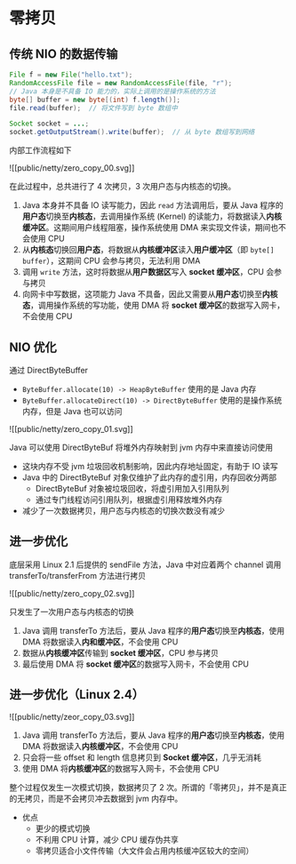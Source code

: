 # 零拷贝

## 传统 NIO 的数据传输

```java
File f = new File("hello.txt");
RandomAccessFile file = new RandomAccessFile(file, "r");
// Java 本身是不具备 IO 能力的，实际上调用的是操作系统的方法
byte[] buffer = new byte[(int) f.length()];
file.read(buffer);  // 将文件写到 byte 数组中

Socket socket = ...;
socket.getOutputStream().write(buffer);  // 从 byte 数组写到网络
```
内部工作流程如下

![[public/netty/zero_copy_00.svg]]

在此过程中，总共进行了 4 次拷贝，3 次用户态与内核态的切换。

1. Java 本身并不具备 IO 读写能力，因此 `read` 方法调用后，要从 Java 程序的**用户态**切换至**内核态**，去调用操作系统 (Kernel) 的读能力，将数据读入**内核缓冲区**。这期间用户线程阻塞，操作系统使用 DMA 来实现文件读，期间也不会使用 CPU
2. 从**内核态**切换回**用户态**，将数据从**内核缓冲区**读入**用户缓冲区**（即 `byte[] buffer`），这期间 CPU 会参与拷贝，无法利用 DMA
3. 调用 `write` 方法，这时将数据从**用户数据区**写入 **socket 缓冲区**，CPU 会参与拷贝
4. 向网卡中写数据，这项能力 Java 不具备，因此又需要从**用户态**切换至**内核态**，调用操作系统的写功能，使用 DMA 将 **socket 缓冲区**的数据写入网卡，不会使用 CPU

## NIO 优化

通过 DirectByteBuffer

- `ByteBuffer.allocate(10) -> HeapByteBuffer` 使用的是 Java 内存
- `ByteBuffer.allocateDirect(10) -> DirectByteBuffer` 使用的是操作系统内存，但是 Java 也可以访问

![[public/netty/zero_copy_01.svg]]

Java 可以使用 DirectByteBuf 将堆外内存映射到 jvm 内存中来直接访问使用

- 这块内存不受 jvm 垃圾回收机制影响，因此内存地址固定，有助于 IO 读写
- Java 中的 DirectByteBuf 对象仅维护了此内存的虚引用，内存回收分两部
    - DirectByteBuf 对象被垃圾回收，将虚引用加入引用队列
    - 通过专门线程访问引用队列，根据虚引用释放堆外内存
- 减少了一次数据拷贝，用户态与内核态的切换次数没有减少

## 进一步优化

底层采用 Linux 2.1 后提供的 sendFile 方法，Java 中对应着两个 channel 调用 transferTo/transferFrom 方法进行拷贝

![[public/netty/zero_copy_02.svg]]

只发生了一次用户态与内核态的切换

1. Java 调用 transferTo 方法后，要从 Java 程序的**用户态**切换至**内核态**，使用 DMA 将数据读入**内和缓冲区**，不会使用 CPU
2. 数据从**内核缓冲区**传输到 **socket 缓冲区**，CPU 参与拷贝
3. 最后使用 DMA 将 **socket 缓冲区**的数据写入网卡，不会使用 CPU

## 进一步优化（Linux 2.4）

![[public/netty/zeor_copy_03.svg]]

1. Java 调用 transferTo 方法后，要从 Java 程序的**用户态**切换至**内核态**，使用 DMA 将数据读入**内核缓冲区**，不会使用 CPU
2. 只会将一些 offset 和 length 信息拷贝到 **Socket 缓冲区**，几乎无消耗
3. 使用 DMA 将**内核缓冲区**的数据写入网卡，不会使用 CPU

整个过程仅发生一次模式切换，数据拷贝了 2 次。所谓的「零拷贝」，并不是真正的无拷贝，而是不会拷贝冲去数据到 jvm 内存中。

- 优点
    - 更少的模式切换
    - 不利用 CPU 计算，减少 CPU 缓存伪共享
    - 零拷贝适合小文件传输（大文件会占用内核缓冲区较大的空间）


